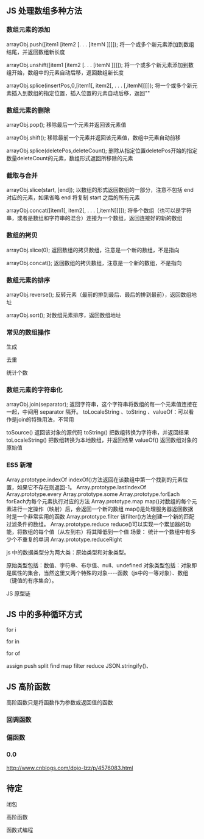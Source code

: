 ## JS 处理数组多种方法

### 数组元素的添加

arrayObj.push([item1 [item2 [. . . [itemN ]]]]);
将一个或多个新元素添加到数组结尾，并返回数组新长度

arrayObj.unshift([item1 [item2 [. . . [itemN ]]]]);
将一个或多个新元素添加到数组开始，数组中的元素自动后移，返回数组新长度

arrayObj.splice(insertPos,0,[item1[, item2[, . . . [,itemN]]]]);
将一个或多个新元素插入到数组的指定位置，插入位置的元素自动后移，返回""

### 数组元素的删除

arrayObj.pop();
移除最后一个元素并返回该元素值

arrayObj.shift();
移除最前一个元素并返回该元素值，数组中元素自动前移

arrayObj.splice(deletePos,deleteCount);
删除从指定位置deletePos开始的指定数量deleteCount的元素，数组形式返回所移除的元素

### 截取与合并

arrayObj.slice(start, [end]);
以数组的形式返回数组的一部分，注意不包括 end 对应的元素，如果省略 end 将复制 start 之后的所有元素

arrayObj.concat([item1[, item2[, . . . [,itemN]]]]); 
将多个数组（也可以是字符串，或者是数组和字符串的混合）连接为一个数组，返回连接好的新的数组

### 数组的拷贝

arrayObj.slice(0); 
返回数组的拷贝数组，注意是一个新的数组，不是指向

arrayObj.concat(); 
返回数组的拷贝数组，注意是一个新的数组，不是指向

### 数组元素的排序

arrayObj.reverse(); 
反转元素（最前的排到最后、最后的排到最前），返回数组地址

arrayObj.sort(); 
对数组元素排序，返回数组地址

### 常见的数组操作

生成

去重

统计个数


### 数组元素的字符串化

arrayObj.join(separator); 
返回字符串，这个字符串将数组的每一个元素值连接在一起，中间用 separator 隔开。
toLocaleString 、toString 、valueOf：可以看作是join的特殊用法，不常用

toSource()	返回该对象的源代码
toString()	把数组转换为字符串，并返回结果
toLocaleString()	把数组转换为本地数组，并返回结果
valueOf()	返回数组对象的原始值

### ES5 新增

Array.prototype.indexOf
  indexOf()方法返回在该数组中第一个找到的元素位置，如果它不存在则返回-1。
Array.prototype.lastIndexOf
Array.prototype.every
Array.prototype.some
Array.prototype.forEach
  forEach为每个元素执行对应的方法
Array.prototype.map
  map()对数组的每个元素进行一定操作（映射）后，会返回一个新的数组
  map()是处理服务器返回数据时是一个非常实用的函数
Array.prototype.filter
  该filter()方法创建一个新的匹配过滤条件的数组。
Array.prototype.reduce
  reduce()可以实现一个累加器的功能，将数组的每个值（从左到右）将其降低到一个值
  场景： 统计一个数组中有多少个不重复的单词
Array.prototype.reduceRight

js 中的数据类型分为两大类：原始类型和对象类型。

原始类型包括：数值、字符串、布尔值、null、undefined
对象类型包括：对象即是属性的集合，当然这里又两个特殊的对象----函数（js中的一等对象）、数组（键值的有序集合）。
 
JS 原型链

## JS 中的多种循环方式

for i

for in

for of

assign
push
split
find
map
filter
reduce
JSON.stringify()、

## JS 高阶函数

高阶函数只是将函数作为参数或返回值的函数

### 回调函数

### 偏函数

### 0.0

http://www.cnblogs.com/dojo-lzz/p/4576083.html

## 待定

闭包

高阶函数

函数式编程

